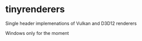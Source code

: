 # tinyrenderers

Single header implemenations of Vulkan and D3D12 renderers

Windows only for the moment
